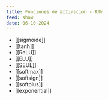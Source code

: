 ```yaml
---
title: Funciones de activacion - RNN
feed: show
date: 06-10-2024
---
```


- [[sigmoide]]
- [[tanh]]
- [[ReLU]]
- [[ELU]]
- [[SEUL]]
- [[softmax]]
- [[softsign]]
- [[softplus]]
- [[exponential]]
